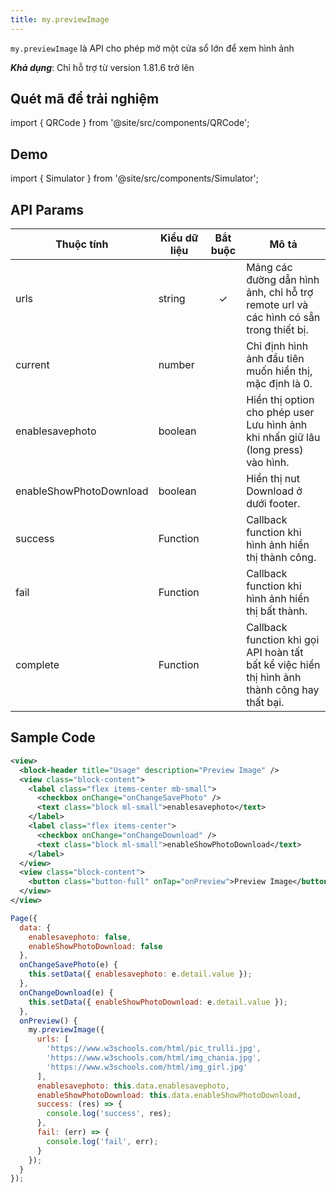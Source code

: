 ```yaml
---
title: my.previewImage
---
```


`my.previewImage` là API cho phép mở một cửa sổ lớn để xem hình ảnh

**_Khả dụng_**: Chỉ hỗ trợ từ version 1.81.6 trở lên

## Quét mã để trải nghiệm

import { QRCode } from '@site/src/components/QRCode';

<QRCode page="pages/api/preview-image/index" />

## Demo

import { Simulator } from '@site/src/components/Simulator';

<Simulator page="pages/api/preview-image/index" />

## API Params

| Thuộc tính              | Kiểu dữ liệu | Bắt buộc | Mô tả                                                                                         |
| ----------------------- | ------------ | :------: | --------------------------------------------------------------------------------------------- |
| urls                    | string       |    ✓     | Mảng các đường dẫn hình ảnh, chỉ hỗ trợ remote url và các hình có sẵn trong thiết bị.         |
| current                 | number       |          | Chỉ định hình ảnh đầu tiên muốn hiển thị, mặc định là 0.                                      |
| enablesavephoto         | boolean      |          | Hiển thị option cho phép user Lưu hình ảnh khi nhấn giữ lâu (long press) vào hình.            |
| enableShowPhotoDownload | boolean      |          | Hiển thị nut Download ở dưới footer.                                                          |
| success                 | Function     |          | Callback function khi hình ảnh hiển thị thành công.                                           |
| fail                    | Function     |          | Callback function khi hình ảnh hiển thị bất thành.                                            |
| complete                | Function     |          | Callback function khi gọi API hoàn tất bất kể việc hiển thị hình ảnh thành công hay thất bại. |

## Sample Code

```xml title=index.txml
<view>
  <block-header title="Usage" description="Preview Image" />
  <view class="block-content">
    <label class="flex items-center mb-small">
      <checkbox onChange="onChangeSavePhoto" />
      <text class="block ml-small">enablesavephoto</text>
    </label>
    <label class="flex items-center">
      <checkbox onChange="onChangeDownload" />
      <text class="block ml-small">enableShowPhotoDownload</text>
    </label>
  </view>
  <view class="block-content">
    <button class="button-full" onTap="onPreview">Preview Image</button>
  </view>
</view>
```

```js title=index.js
Page({
  data: {
    enablesavephoto: false,
    enableShowPhotoDownload: false
  },
  onChangeSavePhoto(e) {
    this.setData({ enablesavephoto: e.detail.value });
  },
  onChangeDownload(e) {
    this.setData({ enableShowPhotoDownload: e.detail.value });
  },
  onPreview() {
    my.previewImage({
      urls: [
        'https://www.w3schools.com/html/pic_trulli.jpg',
        'https://www.w3schools.com/html/img_chania.jpg',
        'https://www.w3schools.com/html/img_girl.jpg'
      ],
      enablesavephoto: this.data.enablesavephoto,
      enableShowPhotoDownload: this.data.enableShowPhotoDownload,
      success: (res) => {
        console.log('success', res);
      },
      fail: (err) => {
        console.log('fail', err);
      }
    });
  }
});
```
